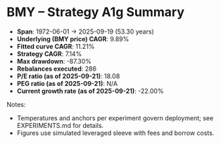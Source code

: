 # BMY – Strategy A1g Summary

- **Span**: 1972-06-01 → 2025-09-19 (53.30 years)
- **Underlying (BMY price) CAGR**: 9.89%
- **Fitted curve CAGR**: 11.21%
- **Strategy CAGR**: 7.14%
- **Max drawdown**: -87.30%
- **Rebalances executed**: 286
- **P/E ratio (as of 2025-09-21)**: 18.08
- **PEG ratio (as of 2025-09-21)**: N/A
- **Current growth rate (as of 2025-09-21)**: -22.00%

Notes:

- Temperatures and anchors per experiment govern deployment; see EXPERIMENTS.md for details.
- Figures use simulated leveraged sleeve with fees and borrow costs.
